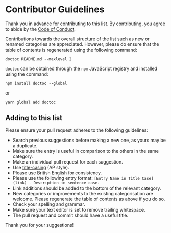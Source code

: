 # Contributor Guidelines

Thank you in advance for contributing to this list. By contributing, you agree
to abide by the [Code of Conduct](code_of_conduct.md).

Contributions towards the overall structure of the list such as new or
renamed categories are appreciated. However, please do ensure that the
table of contents is regenerated using the following command:

```
doctoc README.md --maxlevel 2
```

`doctoc` can be obtained through the `npm` JavaScript registry and
installed using the command: 

```
npm install doctoc --global 
```

or

```
yarn global add doctoc
```


## Adding to this list

Please ensure your pull request adheres to the following guidelines:

- Search previous suggestions before making a new one, as yours may be a
  duplicate.
- Make sure the entry is useful in comparison to the others in the same
  category.
- Make an individual pull request for each suggestion.
- Use [title-casing](http://titlecapitalization.com) (AP style).
- Please use British English for consistency.
- Please use the following entry format: `[Entry Name in Title Case](link) -
  Description in sentence case.`
- Link additions should be added to the bottom of the relevant category.
- New categories or improvements to the existing categorisation are
  welcome. Please regenerate the table of contents as above if you do so.
- Check your spelling and grammar.
- Make sure your text editor is set to remove trailing whitespace.
- The pull request and commit should have a useful title.

Thank you for your suggestions!
